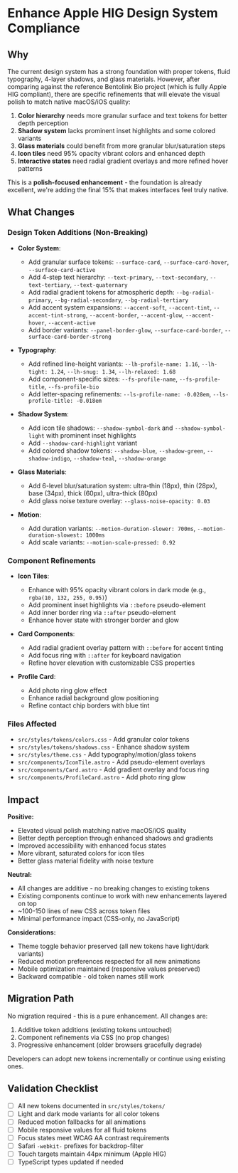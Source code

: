 # Enhance Apple HIG Design System Compliance

## Why

The current design system has a strong foundation with proper tokens, fluid typography, 4-layer shadows, and glass materials. However, after comparing against the reference Bentolink Bio project (which is fully Apple HIG compliant), there are specific refinements that will elevate the visual polish to match native macOS/iOS quality:

1. **Color hierarchy** needs more granular surface and text tokens for better depth perception
2. **Shadow system** lacks prominent inset highlights and some colored variants
3. **Glass materials** could benefit from more granular blur/saturation steps
4. **Icon tiles** need 95% opacity vibrant colors and enhanced depth
5. **Interactive states** need radial gradient overlays and more refined hover patterns

This is a **polish-focused enhancement** - the foundation is already excellent, we're adding the final 15% that makes interfaces feel truly native.

## What Changes

### Design Token Additions (Non-Breaking)

- **Color System**:
  - Add granular surface tokens: `--surface-card`, `--surface-card-hover`, `--surface-card-active`
  - Add 4-step text hierarchy: `--text-primary`, `--text-secondary`, `--text-tertiary`, `--text-quaternary`
  - Add radial gradient tokens for atmospheric depth: `--bg-radial-primary`, `--bg-radial-secondary`, `--bg-radial-tertiary`
  - Add accent system expansions: `--accent-soft`, `--accent-tint`, `--accent-tint-strong`, `--accent-border`, `--accent-glow`, `--accent-hover`, `--accent-active`
  - Add border variants: `--panel-border-glow`, `--surface-card-border`, `--surface-card-border-strong`

- **Typography**:
  - Add refined line-height variants: `--lh-profile-name: 1.16`, `--lh-tight: 1.24`, `--lh-snug: 1.34`, `--lh-relaxed: 1.68`
  - Add component-specific sizes: `--fs-profile-name`, `--fs-profile-title`, `--fs-profile-bio`
  - Add letter-spacing refinements: `--ls-profile-name: -0.028em`, `--ls-profile-title: -0.018em`

- **Shadow System**:
  - Add icon tile shadows: `--shadow-symbol-dark` and `--shadow-symbol-light` with prominent inset highlights
  - Add `--shadow-card-highlight` variant
  - Add colored shadow tokens: `--shadow-blue`, `--shadow-green`, `--shadow-indigo`, `--shadow-teal`, `--shadow-orange`

- **Glass Materials**:
  - Add 6-level blur/saturation system: ultra-thin (18px), thin (28px), base (34px), thick (60px), ultra-thick (80px)
  - Add glass noise texture overlay: `--glass-noise-opacity: 0.03`

- **Motion**:
  - Add duration variants: `--motion-duration-slower: 700ms`, `--motion-duration-slowest: 1000ms`
  - Add scale variants: `--motion-scale-pressed: 0.92`

### Component Refinements

- **Icon Tiles**:
  - Enhance with 95% opacity vibrant colors in dark mode (e.g., `rgba(10, 132, 255, 0.95)`)
  - Add prominent inset highlights via `::before` pseudo-element
  - Add inner border ring via `::after` pseudo-element
  - Enhance hover state with stronger border and glow

- **Card Components**:
  - Add radial gradient overlay pattern with `::before` for accent tinting
  - Add focus ring with `::after` for keyboard navigation
  - Refine hover elevation with customizable CSS properties

- **Profile Card**:
  - Add photo ring glow effect
  - Enhance radial background glow positioning
  - Refine contact chip borders with blue tint

### Files Affected

- `src/styles/tokens/colors.css` - Add granular color tokens
- `src/styles/tokens/shadows.css` - Enhance shadow system
- `src/styles/theme.css` - Add typography/motion/glass tokens
- `src/components/IconTile.astro` - Add pseudo-element overlays
- `src/components/Card.astro` - Add gradient overlay and focus ring
- `src/components/ProfileCard.astro` - Add photo ring glow

## Impact

**Positive:**
- Elevated visual polish matching native macOS/iOS quality
- Better depth perception through enhanced shadows and gradients
- Improved accessibility with enhanced focus states
- More vibrant, saturated colors for icon tiles
- Better glass material fidelity with noise texture

**Neutral:**
- All changes are additive - no breaking changes to existing tokens
- Existing components continue to work with new enhancements layered on top
- ~100-150 lines of new CSS across token files
- Minimal performance impact (CSS-only, no JavaScript)

**Considerations:**
- Theme toggle behavior preserved (all new tokens have light/dark variants)
- Reduced motion preferences respected for all new animations
- Mobile optimization maintained (responsive values preserved)
- Backward compatible - old token names still work

## Migration Path

No migration required - this is a pure enhancement. All changes are:
1. Additive token additions (existing tokens untouched)
2. Component refinements via CSS (no prop changes)
3. Progressive enhancement (older browsers gracefully degrade)

Developers can adopt new tokens incrementally or continue using existing ones.

## Validation Checklist

- [ ] All new tokens documented in `src/styles/tokens/`
- [ ] Light and dark mode variants for all color tokens
- [ ] Reduced motion fallbacks for all animations
- [ ] Mobile responsive values for all fluid tokens
- [ ] Focus states meet WCAG AA contrast requirements
- [ ] Safari `-webkit-` prefixes for backdrop-filter
- [ ] Touch targets maintain 44px minimum (Apple HIG)
- [ ] TypeScript types updated if needed
